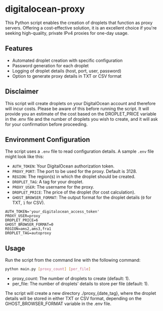 # digitalocean-proxy
This Python script enables the creation of droplets that function as proxy servers. Offering a cost-effective solution, it is an excellent choice if you're seeking high-quality, private IPv4 proxies for one-day usage.

## Features
- Automated droplet creation with specific configuration
- Password generation for each droplet
- Logging of droplet details (host, port, user, password)
- Option to generate proxy details in TXT or CSV format

## Disclaimer
This script will create droplets on your DigitalOcean account and therefore will incur costs. Please be aware of this before running the script. It will provide you an estimate of the cost based on the DROPLET_PRICE variable in the .env file and the number of droplets you wish to create, and it will ask for your confirmation before proceeding.

## Environment Configuration

The script uses a `.env` file to read configuration details. A sample `.env` file might look like this:
- `AUTH_TOKEN`: Your DigitalOcean authorization token.
- `PROXY_PORT`: The port to be used for the proxy. Default is 3128.
- `REGION`: The region(s) in which the droplet should be created.
- `DROPLET_TAG`: A tag for your droplet.
- `PROXY_USER`: The username for the proxy.
- `DROPLET_PRICE`: The price of the droplet (for cost calculation).
- `GHOST_BROWSER_FORMAT`: The output format for the droplet details (`0` for TXT, `1` for CSV).

```
AUTH_TOKEN='your_digitalocean_access_token'
PROXY_USER=proxy
DROPLET_PRICE=6
GHOST_BROWSER_FORMAT=0
REGION=ams2,ams3,fra1
DROPLET_TAG=autoproxy
```

## Usage

Run the script from the command line with the following command:

```bash
python main.py [proxy_count] [per_file]
```

* proxy_count: The number of droplets to create (default: 1).
* per_file: The number of droplets' details to store per file (default: 1).

The script will create a new directory ./proxy_{date_tag}, where the droplet details will be stored in either TXT or CSV format, depending on the GHOST_BROWSER_FORMAT variable in the .env file.